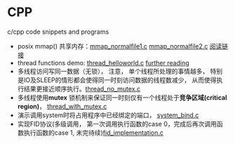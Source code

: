 # CPP
c/cpp code snippets and programs

- posix mmap() 共享内存：[mmap_normalfile1.c](https://github.com/alanackart/CPP/blob/master/mmap_normalfile1.c)     [mmap_normalfile2.c](https://github.com/alanackart/CPP/blob/master/mmap_normalfile2.c) [阅读链接](https://www.ibm.com/developerworks/cn/linux/l-ipc/part5/index1.html)
- thread functions demo: [thread_helloworld.c](https://github.com/alanackart/CPP/blob/master/thread_helloworld.c)  [further reading](http://zhangxiaoya.github.io/2015/05/15/multi-thread-of-c-program-language-on-linux/)
- 多线程访问写同一数据（无锁）， 注意， 单个线程所处理的事情越多， 特别是IO及SLEEP的情形都会使得同一时刻访问数据的线程数减少， 从而使得执行结果更接近顺序执行。[thread_no_mutex.c](https://github.com/alanackart/CPP/blob/master/thread_no_mutex.c)
- 多线程使用**mutex** 锁机制来保证同一时刻仅有一个线程处于**竞争区域(critical region)**， [thread_with_mutex.c](https://github.com/alanackart/CPP/blob/master/thread_with_mutex.c)
- 演示调用system时将占用程序中已经绑定的端口， [system_bind.c](https://github.com/alanackart/CPP/blob/master/system_bind.c)
- 实现FID协议(多级调用， 第一次调用执行函数的case 0，完成后再次调用函数执行函数的case 1, 未完待续)[fid_implementation.c](https://github.com/alanackart/CPP/blob/master/fid_implementation.c)
